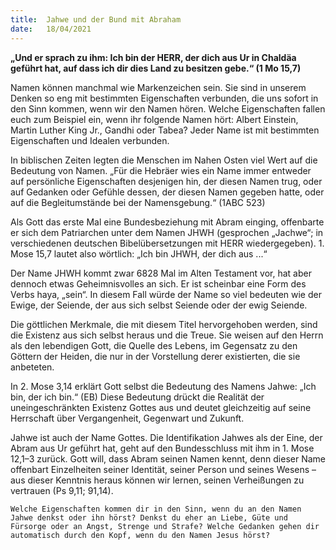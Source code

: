 ```yaml
---
title:  Jahwe und der Bund mit Abraham
date:   18/04/2021
---
```


**„Und er sprach zu ihm: Ich bin der HERR, der dich aus Ur in Chaldäa geführt hat, auf dass ich dir dies Land zu besitzen gebe.“ (1 Mo 15,7)**

Namen können manchmal wie Markenzeichen sein. Sie sind in unserem Denken so eng mit bestimmten Eigenschaften verbunden, die uns sofort in den Sinn kommen, wenn wir den Namen hören. Welche Eigenschaften fallen euch zum Beispiel ein, wenn ihr folgende Namen hört: Albert Einstein, Martin Luther King Jr., Gandhi oder Tabea? Jeder Name ist mit bestimmten Eigenschaften und Idealen verbunden.

In biblischen Zeiten legten die Menschen im Nahen Osten viel Wert auf die Bedeutung von Namen. „Für die Hebräer wies ein Name immer entweder auf persönliche Eigenschaften desjenigen hin, der diesen Namen trug, oder auf Gedanken oder Gefühle dessen, der diesen Namen gegeben hatte, oder auf die Begleitumstände bei der Namensgebung.“ (1ABC 523)

Als Gott das erste Mal eine Bundesbeziehung mit Abram einging, offenbarte er sich dem Patriarchen unter dem Namen JHWH (gesprochen „Jachwe“; in verschiedenen deutschen Bibelübersetzungen mit HERR wiedergegeben). 1. Mose 15,7 lautet also wörtlich: „Ich bin JHWH, der dich aus ...“

Der Name JHWH kommt zwar 6828 Mal im Alten Testament vor, hat aber dennoch etwas Geheimnisvolles an sich. Er ist scheinbar eine Form des Verbs haya, „sein“. In diesem Fall würde der Name so viel bedeuten wie der Ewige, der Seiende, der aus sich selbst Seiende oder der ewig Seiende.

Die göttlichen Merkmale, die mit diesem Titel hervorgehoben werden, sind die Existenz aus sich selbst heraus und die Treue. Sie weisen auf den Herrn als den lebendigen Gott, die Quelle des Lebens, im Gegensatz zu den Göttern der Heiden, die nur in der Vorstellung derer existierten, die sie anbeteten.

In 2. Mose 3,14 erklärt Gott selbst die Bedeutung des Namens Jahwe: „Ich bin, der ich bin.“ (EB) Diese Bedeutung drückt die Realität der uneingeschränkten Existenz Gottes aus und deutet gleichzeitig auf seine Herrschaft über Vergangenheit, Gegenwart und Zukunft.

Jahwe ist auch der Name Gottes. Die Identifikation Jahwes als der Eine, der Abram aus Ur geführt hat, geht auf den Bundesschluss mit ihm in 1. Mose 12,1–3 zurück. Gott will, dass Abram seinen Namen kennt, denn dieser Name offenbart Einzelheiten seiner Identität, seiner Person und seines Wesens – aus dieser Kenntnis heraus können wir lernen, seinen Verheißungen zu vertrauen (Ps 9,11; 91,14).

`Welche Eigenschaften kommen dir in den Sinn, wenn du an den Namen Jahwe denkst oder ihn hörst? Denkst du eher an Liebe, Güte und Fürsorge oder an Angst, Strenge und Strafe? Welche Gedanken gehen dir automatisch durch den Kopf, wenn du den Namen Jesus hörst?`